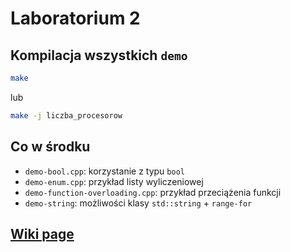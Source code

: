 # Laboratorium 2

## Kompilacja wszystkich `demo`

```bash
make
```

lub

```bash
make -j liczba_procesorow
```

## Co w środku

- `demo-bool.cpp`: korzystanie z typu `bool`  
- `demo-enum.cpp`: przykład listy wyliczeniowej
- `demo-function-overloading.cpp`: przykład przeciążenia funkcji
- `demo-string`: możliwości klasy `std::string` + `range-for`

## [**Wiki page**](https://github.com/andywiecko/Techniki-Programowania/wiki/2.-Więcej-nowości%3F)
